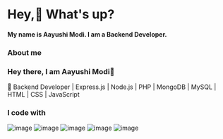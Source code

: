 # Hey,👋 What's up?
#### My name is Aayushi Modi. I am a Backend Developer.

### About me 

### Hey there, I am Aayushi Modi👋
🚀 Backend Developer | Express.js | Node.js | PHP | MongoDB | MySQL | HTML | CSS | JavaScript 

### I code with 

![image](https://github.com/user-attachments/assets/6085988d-3d17-4b87-922b-a0f336368f4a)   ![image](https://github.com/user-attachments/assets/e07357e0-03b9-492d-9ced-847ee97e0851)  ![image](https://github.com/user-attachments/assets/213d3bde-f0e4-43b5-9c4c-b91884fa6931)
 ![image](https://github.com/user-attachments/assets/57ce5aa0-f78d-4e49-9c05-f0cd33495da1)  ![image](https://github.com/user-attachments/assets/d9f7058a-64f5-490d-abac-18ce5b0d68ea)





